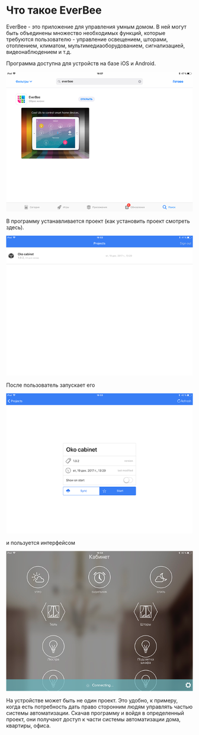 # Что такое EverBee

EverBee - это приложение для управления умным домом. В ней могут быть объединены множество необходимых функций, которые требуются пользователю - управление освещением, шторами, отоплением, климатом, мультимедиаоборудованием, сигнализацией, видеонаблюдением и т.д.

Программа доступна для устройств на базе iOS и Android.

![](/assets/everbee.png)

В программу устанавливается проект \(как установить проект смотреть здесь\).

![](/assets/ever.png)

После пользователь запускает его 

![](/assets/ever2.png)

и пользуется интерфейсом

![](/assets/ever3.png)

На устройстве может быть не один проект. Это удобно, к примеру, когда есть потребность дать право сторонним людям управлять частью системы автоматизации. Скачав программу и войдя в определенный проект, они получают доступ к части системы автоматизации дома, квартиры, офиса.



